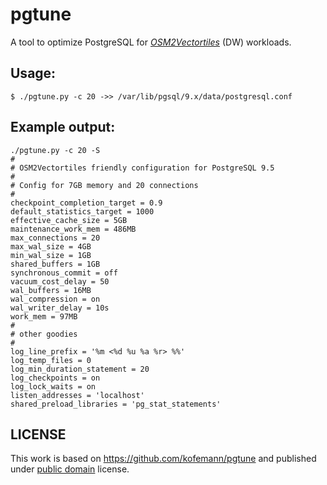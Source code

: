 pgtune
======

A tool to optimize PostgreSQL for *[OSM2Vectortiles](http://osm2vectortiles.org/)* (DW) workloads.

Usage:
------
```
$ ./pgtune.py -c 20 ->> /var/lib/pgsql/9.x/data/postgresql.conf
```

Example output:
--------------
```
./pgtune.py -c 20 -S
#
# OSM2Vectortiles friendly configuration for PostgreSQL 9.5
#
# Config for 7GB memory and 20 connections
#
checkpoint_completion_target = 0.9
default_statistics_target = 1000
effective_cache_size = 5GB
maintenance_work_mem = 486MB
max_connections = 20
max_wal_size = 4GB
min_wal_size = 1GB
shared_buffers = 1GB
synchronous_commit = off
vacuum_cost_delay = 50
wal_buffers = 16MB
wal_compression = on
wal_writer_delay = 10s
work_mem = 97MB
#
# other goodies
#
log_line_prefix = '%m <%d %u %a %r> %%'
log_temp_files = 0
log_min_duration_statement = 20
log_checkpoints = on
log_lock_waits = on
listen_addresses = 'localhost'
shared_preload_libraries = 'pg_stat_statements'

```


LICENSE
-------
This work is based on https://github.com/kofemann/pgtune and published under [public domain](https://creativecommons.org/licenses/publicdomain/) license.

